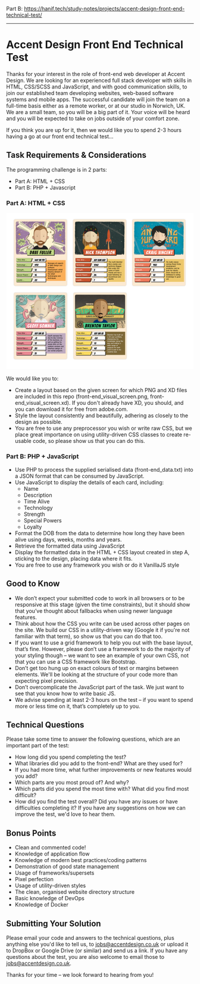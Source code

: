 ﻿Part B: https://hanif.tech/study-notes/projects/accent-design-front-end-technical-test/

-----

Accent Design Front End Technical Test
======================================

Thanks for your interest in the role of front-end web developer at Accent Design. We are looking for an experienced full stack developer with skills in HTML, CSS/SCSS and JavaScript, and with good communication skills, to join our established team developing websites, web-based software systems and mobile apps. The successful candidate will join the team on a full-time basis either as a remote worker, or at our studio in Norwich, UK. We are a small team, so you will be a big part of it. Your voice will be heard and you will be expected to take on jobs outside of your comfort zone.

If you think you are up for it, then we would like you to spend 2-3 hours having a go at our front end technical test...

## Task Requirements & Considerations

The programming challenge is in 2 parts:

- Part A: HTML + CSS
- Part B: PHP + Javascript

### Part A: HTML + CSS

![front-end_visual_screen](./assets/front-end_visual_screen.png)

We would like you to:
- Create a layout based on the given screen for which PNG and XD files are included in this repo (front-end_visual_screen.png, front-end_visual_screen.xd). If you don't already have XD, you should, and you can download it for free from adobe.com.
- Style the layout consistently and beautifully, adhering as closely to the design as possible.
- You are free to use any preprocessor you wish or write raw CSS, but we place great importance on using utility-driven CSS classes to create re-usable code, so please show us that you can do this.

### Part B: PHP + JavaScript

- Use PHP to process the supplied serialised data (front-end_data.txt) into a JSON format that can be consumed by JavaScript.
- Use JavaScript to display the details of each card, including:
  - Name 
  - Description
  - Time Alive
  - Technology
  - Strength
  - Special Powers
  - Loyalty
- Format the DOB from the data to determine how long they have been alive using days, weeks, months and years.
- Retrieve the formatted data using JavaScript
- Display the formatted data in the HTML + CSS layout created in step A, sticking to the design, placing data where it fits.
- You are free to use any framework you wish or do it VanillaJS style

## Good to Know

- We don’t expect your submitted code to work in all browsers or to be responsive at this stage (given the time constraints), but it should show that you’ve thought about fallbacks when using newer language features.
- Think about how the CSS you write can be used across other pages on the site.  We build our CSS in a utility-driven way (Google it if you're not familiar with that term), so show us that you can do that too. 
- If you want to use a grid framework to help you out with the base layout, that’s fine.  However, please don’t use a framework to do the majority of your styling though – we want to see an example of your own CSS, not that you can use a CSS framework like Bootstrap.
- Don’t get too hung up on exact colours of text or margins between elements. We'll be looking at the structure of your code more than expecting pixel precision.
- Don’t overcomplicate the JavaScript part of the task.  We just want to see that you know how to write basic JS. 
- We advise spending at least 2-3 hours on the test – if you want to spend more or less time on it, that’s completely up to you.

## Technical Questions

Please take some time to answer the following questions, which are an important part of the test:

- How long did you spend completing the test?
- What libraries did you add to the front-end? What are they used for?
- If you had more time, what further improvements or new features would you add?
- Which parts are you most proud of? And why?
- Which parts did you spend the most time with? What did you find most difficult?
- How did you find the test overall? Did you have any issues or have difficulties completing it? If you have any suggestions on how we can improve the test, we'd love to hear them.

## Bonus Points

- Clean and commented code!
- Knowledge of application flow
- Knowledge of modern best practices/coding patterns
- Demonstration of good state management
- Usage of frameworks/supersets
- Pixel perfection
- Usage of utility-driven styles
- The clean, organised website directory structure
- Basic knowledge of DevOps
- Knowledge of Docker

## Submitting Your Solution

Please email your code and answers to the technical questions, plus anything else you'd like to tell us, to jobs@accentdesign.co.uk or upload it to DropBox or Google Drive (or similar) and send us a link. If you have any questions about the test, you are also welcome to email those to jobs@accentdesign.co.uk.

Thanks for your time – we look forward to hearing from you!
